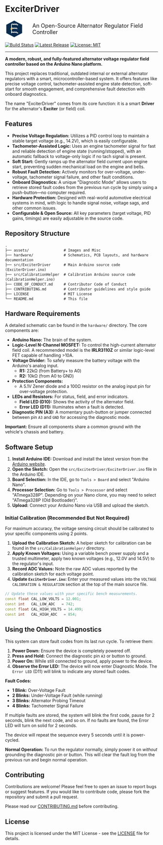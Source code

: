 # ExciterDriver
<p style="display: flex; align-items: center;">
  <img src="assets/logo.svg" alt="ExciterDriver Log" style="width:60px; height:auto;">
  <span style="margin-left: 30px; font-size: 18px;">An Open-Source Alternator Regulator Field Controller</span>
</p>

[![Build Status](https://github.com/ByronAP/ExciterDriver/actions/workflows/main-pipeline.yml/badge.svg)](https://github.com/ByronAP/ExciterDriver/actions/workflows/main-pipeline.yml) [![Latest Release](https://img.shields.io/github/v/release/ByronAP/ExciterDriver)](https://github.com/ByronAP/ExciterDriver/releases) [![License: MIT](https://img.shields.io/badge/License-MIT-yellow.svg)](https://opensource.org/licenses/MIT)

***

**A modern, robust, and fully-featured alternator voltage regulator field controller based on the Arduino Nano platform.**

This project replaces traditional, outdated internal or external alternator regulators with a smart, microcontroller-based system. It offers features like precise voltage control, tachometer-assisted engine state detection, soft-start for smooth engagement, and comprehensive fault detection with onboard diagnostics.

The name "ExciterDriver" comes from its core function: it is a smart **Driver** for the alternator's **Exciter** (or field) coil.

## Features

- **Precise Voltage Regulation:** Utilizes a PID control loop to maintain a stable target voltage (e.g., 14.2V), which is easily configurable.
- **Tachometer-Assisted Logic:** Uses an engine tachometer signal for fast and reliable detection of engine state (running/stopped), with an automatic fallback to voltage-only logic if no tach signal is present.
- **Soft Start:** Gently ramps up the alternator field current upon engine start, preventing sudden mechanical load on the engine and belts.
- **Robust Fault Detection:** Actively monitors for over-voltage, under-voltage, tachometer signal failure, and other fault conditions.
- **Onboard Diagnostics:** A unique "Diagnostic Mode" allows users to retrieve stored fault codes from the previous run cycle by simply using a push-button—no computer required.
- **Hardware Protection:** Designed with real-world automotive electrical systems in mind, with logic to handle signal noise, voltage sags, and other common issues.
- **Configurable & Open Source:** All key parameters (target voltage, PID gains, timings) are easily adjustable in the source code.

## Repository Structure

```
.
├── assets/                # Images and Misc
├── hardware/              # Schematics, PCB layouts, and hardware documentation
├── src/ExciterDriver      # Main Arduino source code (ExciterDriver.ino)
├── src/CalibrationHelper  # Calibration Arduino source code (CalibrationHelper.ino)
├── CODE_OF_CONDUCT.md     # Contributor Code of Conduct
├── CONTRIBUTING.md        # Contributor guidelines and style guide
├── LICENSE                # MIT License
└── README.md              # This file
```

## Hardware Requirements

A detailed schematic can be found in the `hardware/` directory. The core components are:

- **Arduino Nano:** The brain of the system.
- **Logic-Level N-Channel MOSFET:** To control the high-current alternator field coil. A recommended model is the **IRLR3110Z** or similar logic-level FET capable of handling >10A.
- **Voltage Divider:** To safely measure the battery voltage with the Arduino's analog input.
  - **R1:** 22kΩ (from Battery+ to A0)
  - **R2:** 10kΩ (from A0 to GND)
- **Protection Components:**
  - A 5.1V Zener diode and a 100Ω resistor on the analog input pin for over-voltage protection.
- **LEDs and Resistors:** For status, field, and error indicators.
  - **Field LED (D10):** Shows the activity of the alternator field.
  - **Error LED (D11):** Illuminates when a fault is detected.
- **Diagnostic PIN (A3):** A momentary push-button or jumper connected between pin `A3` and `GND` for accessing the diagnostic mode.

**Important:** Ensure all components share a common ground with the vehicle's chassis and battery.

## Software Setup

1. **Install Arduino IDE:** Download and install the latest version from the [Arduino website](https://www.arduino.cc/en/software).
2. **Open the Sketch:** Open the `src/ExciterDriver/ExciterDriver.ino` file in the Arduino IDE.
3. **Board Selection:** In the IDE, go to `Tools > Board` and select "Arduino Nano".
4. **Processor Selection:** Go to `Tools > Processor` and select "ATmega328P". Depending on your Nano clone, you may need to select "ATmega328P (Old Bootloader)".
5. **Upload:** Connect your Arduino Nano via USB and upload the sketch.

### Initial Calibration (Recommended But Not Required)

For maximum accuracy, the voltage sensing circuit should be calibrated to your specific components using 2 points.

1. **Upload the Calibration Sketch:** A helper sketch for calibration can be found in the `src/CalibrationHelper/` directory.
2. **Apply Known Voltages:** Using a variable bench power supply and a trusted multimeter, apply two known voltages (e.g., 12.0V and 14.5V) to the regulator's input.
3. **Record ADC Values:** Note the raw ADC values reported by the calibration sketch for each voltage point.
4. **Update `ExciterDriver.ino`:** Enter your measured values into the `VOLTAGE CALIBRATION & REGULATION` section at the top of the main source file.

```cpp
// Update these values with your specific bench measurements.
const float CAL_LOW_VOLTS = 12.001;
const int   CAL_LOW_ADC   = 742;
const float CAL_HIGH_VOLTS = 14.499;
const int   CAL_HIGH_ADC   = 854;
```

## Using the Onboard Diagnostics

This system can store fault codes from its last run cycle. To retrieve them:

1. **Power Down:** Ensure the device is completely powered off.
2. **Press and Hold:** Connect the diagnostic pin `A3` or button to ground.
3. **Power On:** While still connected to ground, apply power to the device.
4. **Observe the Error LED:** The device will now enter Diagnostic Mode. The `Error LED` (D11) will blink to indicate any stored fault codes.

**Fault Codes:**
- **1 Blink:** Over-Voltage Fault
- **2 Blinks:** Under-Voltage Fault (while running)
- **3 Blinks:** Alternator Probing Timeout
- **4 Blinks:** Tachometer Signal Failure

If multiple faults are stored, the system will blink the first code, pause for 2 seconds, blink the next code, and so on. If no faults are found, the Error LED will turn on solid for 2 seconds.

The device will repeat the sequence every 5 seconds until it is power-cycled.

**Normal Operation:** To run the regulator normally, simply power it on *without* grounding the diagnostic pin or button. This will clear the fault log from the previous run and begin normal operation.

## Contributing

Contributions are welcome! Please feel free to open an issue to report bugs or suggest features. If you would like to contribute code, please fork the repository and submit a pull request.

Please read our [CONTRIBUTING.md](CONTRIBUTING.md) before contributing.

## License

This project is licensed under the MIT License - see the [LICENSE](LICENSE) file for details.